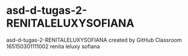 # asd-d-tugas-2-RENITALELUXYSOFIANA
asd-d-tugas-2-RENITALELUXYSOFIANA created by GitHub Classroom
165150301111002 
renita leluxy sofiana
